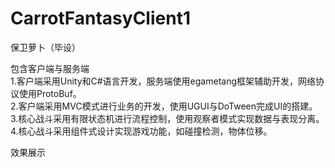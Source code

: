 # CarrotFantasyClient1
 保卫萝卜（毕设）
 
 包含客户端与服务端  
 1.客户端采用Unity和C#语言开发，服务端使用egametang框架辅助开发，网络协议使用ProtoBuf。  
 2.客户端采用MVC模式进行业务的开发，使用UGUI与DoTween完成UI的搭建。  
 3.核心战斗采用有限状态机进行流程控制，使用观察者模式实现数据与表现分离。  
 4.核心战斗采用组件式设计实现游戏功能，如碰撞检测，物体位移。  


效果展示  


